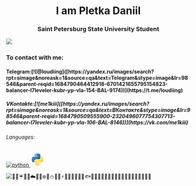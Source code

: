 <h1 align="center">I am Pletka Daniil</h1>
<h3 align="center">Saint Petersburg State University Student</h2>

<p align="left"> <img src="https://komarev.com/ghpvc/?username=PletkaDaniil&label=Profile"</p>

<h3 align="left">To contact with me:</h3>
<h4 align="left">
  Telegram:[![@loudiing]([https://yandex.ru/images/search?rpt=simage&noreask=1&source=qa&text=Telegram&stype=image&lr=98546&parent-reqid=1684790464412918-6701421655795154823-balancer-l7leveler-kubr-yp-vla-154-BAL-9174))](https://t.me/loudiing)
</h4>
<h5 align="left">
  VKontakte:[![me1kiii]([https://yandex.ru/images/search?rpt=simage&noreask=1&source=qa&text=ВКонтакте&stype=image&lr=98546&parent-reqid=1684790509555900-2320496077754307713-balancer-l7leveler-kubr-yp-vla-106-BAL-8146))](https://vk.com/me1kiii)
</h5>

<h6 align="left">Languages:</h6>
<p align="left">
        <a href="https://isocpp.org" target="_blank" rel="noreferrer"> <img src="https://laptrinhcanban.com/c/lap-trinh-c-co-ban/gioi-thieu-ngon-ngu-c/su-khac-biet-giua-c-c++-csharp/c++.png" alt="python" width="60" height="40"/> </a>
        <a href="https://www.python.org" target="_blank" rel="noreferrer"> <img src="https://raw.githubusercontent.com/devicons/devicon/master/icons/python/python-original.svg" alt="python" width="40" height="40"/> </a> 
                      
<p align="left"> <img align="left" src="http://github-profile-summary-cards.vercel.app/api/cards/profile-details?username=PletkaDaniil&theme=tokyonight"/></p></p>


🐛🍁☔🐝🍃☁️🐜🍂❄️🌿⛄🐌🍄⚡🐙🌵🌀🐠🌴🌁🐟🌲🌊🌳🐱🐋🌰🐶🐬🌱🐭🌼🐹🐏🌾🐰🙈😹👺
